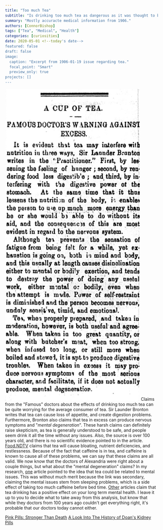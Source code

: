 ```yaml
---
title: "Too much Tea"
subtitle: "Is drinking too much tea as dangerous as it was thought to be in 1906?"
summary: "Mostly accuracte medical information from 1906."
authors: [ConnorBishop]
tags: ["Tea", "Medical", "Health"]
categories: [curiosities]
date: 2020-05-01 <!--today's date-->
featured: false
draft: false
image:
  caption: "Excerpt from 1906-01-19 issue regarding tea."
  focal_point: "Smart"
  preview_only: true
projects: []
---
```


![label](ImageTea.png " ")
Claims from the "Famous" doctors about the effects of drinking too much tea can be quite worrying for the average consumer of tea. Sir Launder Bronton writes that tea can cause loss of appetite, and create digestion problems. Furthermore, Bronton also claims that tea in excess can produce nervous symptoms and "_mental degeneration_".
These harsh claims can definitely raise skepticism, as tea is generally understood to be safe, and people seem drink it all the time without any issues. Also, the source is over 100 years old, and there is no scientific evidence pointed to in the article.
[Food.NDTV](https://food.ndtv.com/food-drinks/5-side-effects-of-tea-that-will-compel-you-to-drop-the-cup-1746324) claims that tea will cause bloating, nutrient deficiencies, and restlessness. Because of the fact that caffeine is in tea, and caffeine is known to cause all of these problems, we can say that these claims are all valid. We now know that the doctors of Alexandria were right about a couple things, but what about the "mental degeneration" claims? In my research, [one](https://www.healthline.com/nutrition/side-effects-of-tea#3.-Poor-sleep) article pointed to the idea that tea could be related to mental issues. This was without much merit because the link was secondary, claiming the mental issues stem from sleeping problems, which is a side effect of taking too much caffeine before bed time. [Other](https://www.medicalnewstoday.com/articles/327521) articles claim that tea drinking has a positive effect on your long term mental health.
I leave it up to you to decide what to take away from this analysis, but know that while they doctors from 100 years ago couldn't get everything right, it's probable that our doctors today cannot either.

[Pink Pills: Stronger Than Death](https://dig-eg-gaz.github.io/post/2019-12-16-phuong/)
[A Look Into The History of Doan's Kidney Pills](https://dig-eg-gaz.github.io/post/2019-12-10-tryfontheophilopoulos/)


